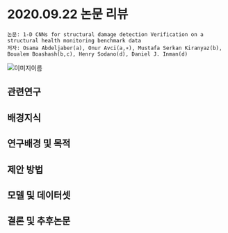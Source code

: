 # 2020.09.22 논문 리뷰

```
논문: 1-D CNNs for structural damage detection Verification on a structural health monitoring benchmark data
저자: Osama Abdeljaber(a), Onur Avci(a,∗), Mustafa Serkan Kiranyaz(b), Boualem Boashash(b,c), Henry Sodano(d), Daniel J. Inman(d)
```

![이미지이름](경로)

## 관련연구

## 배경지식

## 연구배경 및 목적

## 제안 방법

## 모델 및 데이터셋

## 결론 및 추후논문
